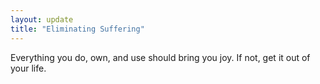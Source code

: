 ```yaml
---
layout: update
title: "Eliminating Suffering"
---
```


Everything you do, own, and use should bring you joy. If not, get it out of your life.